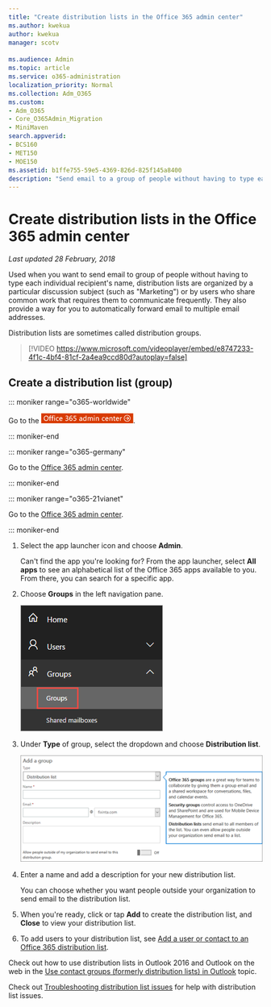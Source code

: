 ```yaml
---
title: "Create distribution lists in the Office 365 admin center"
ms.author: kwekua
author: kwekua
manager: scotv

ms.audience: Admin
ms.topic: article
ms.service: o365-administration
localization_priority: Normal
ms.collection: Adm_O365
ms.custom:
- Adm_O365
- Core_O365Admin_Migration
- MiniMaven
search.appverid:
- BCS160
- MET150
- MOE150
ms.assetid: b1ffe755-59e5-4369-826d-825f145a8400
description: "Send email to a group of people without having to type each individual recipient's name by creating distribution list (group).   "
---
```


# Create distribution lists in the Office 365 admin center

 *Last updated 28 February, 2018* 
  
Used when you want to send email to group of people without having to type each individual recipient's name, distribution lists are organized by a particular discussion subject (such as "Marketing") or by users who share common work that requires them to communicate frequently. They also provide a way for you to automatically forward email to multiple email addresses.
  
Distribution lists are sometimes called distribution groups.
  
> [!VIDEO https://www.microsoft.com/videoplayer/embed/e8747233-4f1c-4bf4-81cf-2a4ea9ccd80d?autoplay=false]
  
## Create a distribution list (group)

::: moniker range="o365-worldwide"

Go to the [![Go to the Office 365 admin center.](../media/e00ba917-c3fb-4173-b344-43eb5c7eeb15.png)](https://portal.office.com/adminportal/home).

::: moniker-end

::: moniker range="o365-germany"

Go to the [Office 365 admin center](https://portal.office.de/adminportal/home).

::: moniker-end

::: moniker range="o365-21vianet"

Go to the [Office 365 admin center](https://login.partner.microsoftonline.cn).

::: moniker-end

1. Select the app launcher icon  and choose **Admin**.
    
    Can't find the app you're looking for? From the app launcher, select **All apps** to see an alphabetical list of the Office 365 apps available to you. From there, you can search for a specific app. 
    
2. Choose **Groups** in the left navigation pane. 
    
    ![See your new Office 365 groups in the admin center preview](../media/d434fa62-aff7-4d56-a0c2-2a49b95467a6.png)
  
3. Under **Type** of group, select the dropdown and choose **Distribution list**.
    
    ![Add a group page - Choose the dropdown and choose distribution list](../media/fb663b0a-b6f2-4487-8bdd-0777ed50b735.png)
  
4. Enter a name and add a description for your new distribution list.
    
    You can choose whether you want people outside your organization to send email to the distribution list.
    
5. When you're ready, click or tap **Add** to create the distribution list, and **Close** to view your distribution list. 
    
6. To add users to your distribution list, see [Add a user or contact to an Office 365 distribution list](../email/add-user-or-contact-to-distribution-list.md).
    
Check out how to use distribution lists in Outlook 2016 and Outlook on the web in the [Use contact groups (formerly distribution lists) in Outlook](https://support.office.com/article/1c97fcb2-0ed4-41e6-b401-58f9d7d40e39.aspx) topic. 
  
Check out [Troubleshooting distribution list issues](../troubleshoot-issues-for-admins/distribution-list-issues.md) for help with distribution list issues. 
  

